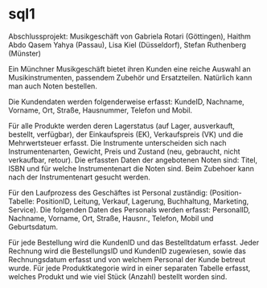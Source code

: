 # sql1

Abschlussprojekt: Musikgeschäft von
Gabriela Rotari (Göttingen), Haithm Abdo Qasem Yahya (Passau), Lisa Kiel (Düsseldorf), Stefan Ruthenberg (Münster)

Ein Münchner Musikgeschäft bietet ihren Kunden eine reiche Auswahl an Musikinstrumenten, passendem Zubehör und Ersatzteilen.
Natürlich kann man auch Noten bestellen. 

Die Kundendaten werden folgenderweise erfasst: KundeID, Nachname, Vorname, Ort, Straße, Hausnummer, Telefon und Mobil.

Für alle Produkte werden deren Lagerstatus (auf Lager, ausverkauft, bestellt, verfügbar), der Einkaufspreis (EK), Verkaufspreis (VK) und die Mehrwertsteuer erfasst.
Die Instrumente unterscheiden sich nach Instrumentenarten, Gewicht, Preis und Zustand (neu, gebraucht, nicht verkaufbar, retour). 
Die erfassten Daten der angebotenen Noten sind: Titel, ISBN und für welche Instrumentenart die Noten sind. 
Beim Zubehoer kann nach der Instrumentenart gesucht werden.

Für den Laufprozess des Geschäftes ist Personal zuständig: (Position-Tabelle: PositionID, Leitung, Verkauf, Lagerung, Buchhaltung, Marketing, Service). 
Die folgenden Daten des Personals werden erfasst: PersonalID, Nachname, Vorname, Ort, Straße, Hausnr., Telefon, Mobil und Geburtsdatum.

Für jede Bestellung wird die KundenID und das Bestelltdatum erfasst. 
Jeder Rechnung wird die BestellungsID und KundenID zugewiesen, sowie das Rechnungsdatum erfasst und von welchem Personal der Kunde betreut wurde.
Für jede Produktkategorie wird in einer separaten Tabelle erfasst, welches Produkt und wie viel Stück (Anzahl) bestellt worden sind.
